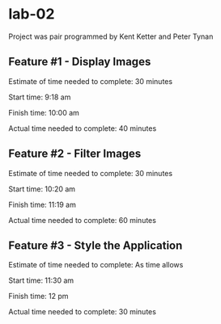 # lab-02

Project was pair programmed by Kent Ketter and Peter Tynan

## Feature #1 - Display Images 

Estimate of time needed to complete: 30 minutes

Start time: 9:18 am

Finish time: 10:00 am

Actual time needed to complete: 40 minutes


## Feature #2 - Filter Images

Estimate of time needed to complete: 30 minutes

Start time: 10:20 am

Finish time: 11:19 am

Actual time needed to complete: 60 minutes


## Feature #3 - Style the Application

Estimate of time needed to complete: As time allows

Start time: 11:30 am

Finish time: 12 pm

Actual time needed to complete: 30 minutes